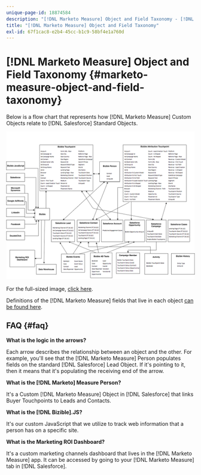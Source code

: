```yaml
---
unique-page-id: 18874584
description: "[!DNL Marketo Measure] Object and Field Taxonomy - [!DNL Marketo Measure] - Product Documentation"
title: "[!DNL Marketo Measure] Object and Field Taxonomy"
exl-id: 67f1cac8-e2b4-45cc-b1c9-58bf4e1a760d
---
```

# [!DNL Marketo Measure] Object and Field Taxonomy {#marketo-measure-object-and-field-taxonomy}

Below is a flow chart that represents how [!DNL Marketo Measure] Custom Objects relate to [!DNL Salesforce] Standard Objects.

![](assets/1-2.png)

For the full-sized image, [click here](assets/bizible-object-and-field-taxonomy-graph-full.png).

Definitions of the [!DNL Marketo Measure] fields that live in each object [can be found here](/help/introduction-to-marketo-measure/overview-resources/glossary-of-marketo-measure-fields.md).

## FAQ {#faq}

**What is the logic in the arrows?**

Each arrow describes the relationship between an object and the other. For example, you'll see that the [!DNL Marketo Measure] Person populates fields on the standard [!DNL Salesforce] Lead Object. If it's pointing to it, then it means that it's populating the receiving end of the arrow.

**What is the [!DNL Marketo] Measure Person?**

It's a Custom [!DNL Marketo Measure] Object in [!DNL Salesforce] that links Buyer Touchpoints to Leads and Contacts.

**What is the [!DNL Bizible].JS?**

It's our custom JavaScript that we utilize to track web information that a person has on a specific site.

**What is the Marketing ROI Dashboard?**

It's a custom marketing channels dashboard that lives in the [!DNL Marketo Measure] app. It can be accessed by going to your [!DNL Marketo Measure] tab in [!DNL Salesforce].
